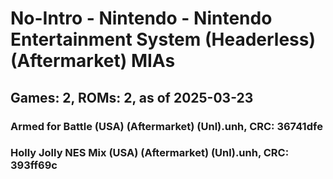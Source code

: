 # No-Intro - Nintendo - Nintendo Entertainment System (Headerless) (Aftermarket) MIAs
## Games: 2, ROMs: 2, as of 2025-03-23

### Armed for Battle (USA) (Aftermarket) (Unl).unh, CRC: 36741dfe
### Holly Jolly NES Mix (USA) (Aftermarket) (Unl).unh, CRC: 393ff69c
